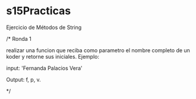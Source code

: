 # s15Practicas
Ejercicio de Métodos de String

/*
Ronda 1

realizar una funcion que reciba como parametro el nombre completo de un koder y retorne sus iniciales.
Ejemplo:

input: 'Fernanda Palacios Vera'

Output: f, p, v.

*/
